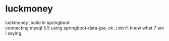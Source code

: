 # luckmoney
luckmoney ,bulid in springboot  
connecting mysql 5.5 using springboot-data-jpa, ok ,i don't know what 7 am i saying.
